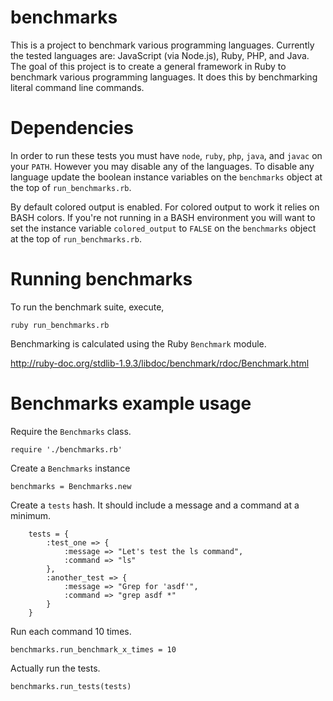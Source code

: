 benchmarks
==========
This is a project to benchmark various programming languages. Currently the tested languages are: JavaScript (via Node.js), Ruby, PHP, and Java. The goal of this project is to create a general framework in Ruby to benchmark various programming languages. It does this by benchmarking literal command line commands.

Dependencies
============
In order to run these tests you must have `node`, `ruby`, `php`, `java`, and `javac` on your `PATH`. However you may disable any of the languages. To disable any language update the boolean instance variables on the `benchmarks` object at the top of `run_benchmarks.rb`.

By default colored output is enabled. For colored output to work it relies on BASH colors. If you're not running in a BASH environment you will want to set the instance variable `colored_output` to `FALSE` on the `benchmarks` object at the top of `run_benchmarks.rb`.

Running benchmarks
==================
To run the benchmark suite, execute,

    ruby run_benchmarks.rb

Benchmarking is calculated using the Ruby `Benchmark` module.

http://ruby-doc.org/stdlib-1.9.3/libdoc/benchmark/rdoc/Benchmark.html

Benchmarks example usage
========================

Require the `Benchmarks` class.

    require './benchmarks.rb'

Create a `Benchmarks` instance

    benchmarks = Benchmarks.new

Create a `tests` hash. It should include a message and a command at a minimum.

        tests = {
            :test_one => {
                :message => "Let's test the ls command",
                :command => "ls"
            },
            :another_test => {
                :message => "Grep for 'asdf'",
                :command => "grep asdf *"
            }
        }

Run each command 10 times.

    benchmarks.run_benchmark_x_times = 10

Actually run the tests.

    benchmarks.run_tests(tests)
